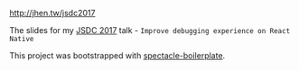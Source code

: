 http://jhen.tw/jsdc2017

The slides for my [JSDC 2017](http://2017.jsdc.tw/) talk - `Improve debugging experience on React Native`

This project was bootstrapped with [spectacle-boilerplate](https://github.com/FormidableLabs/spectacle-boilerplate/).

